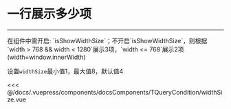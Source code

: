 # 一行展示多少项

---

<common-code-format>
  <docsComponents-TQueryCondition-widthSize slot="source"></docsComponents-TQueryCondition-widthSize>
  在组件中需开启: `isShowWidthSize`；不开启`isShowWidthSize`，则根据`width > 768 && width < 1280`展示3项，`width <= 768`展示2项(width=window.innerWidth)
  
  设置`widthSize`最小值1，最大值8，默认值4

<<< @/docs/.vuepress/components/docsComponents/TQueryCondition/widthSize.vue
</common-code-format>
